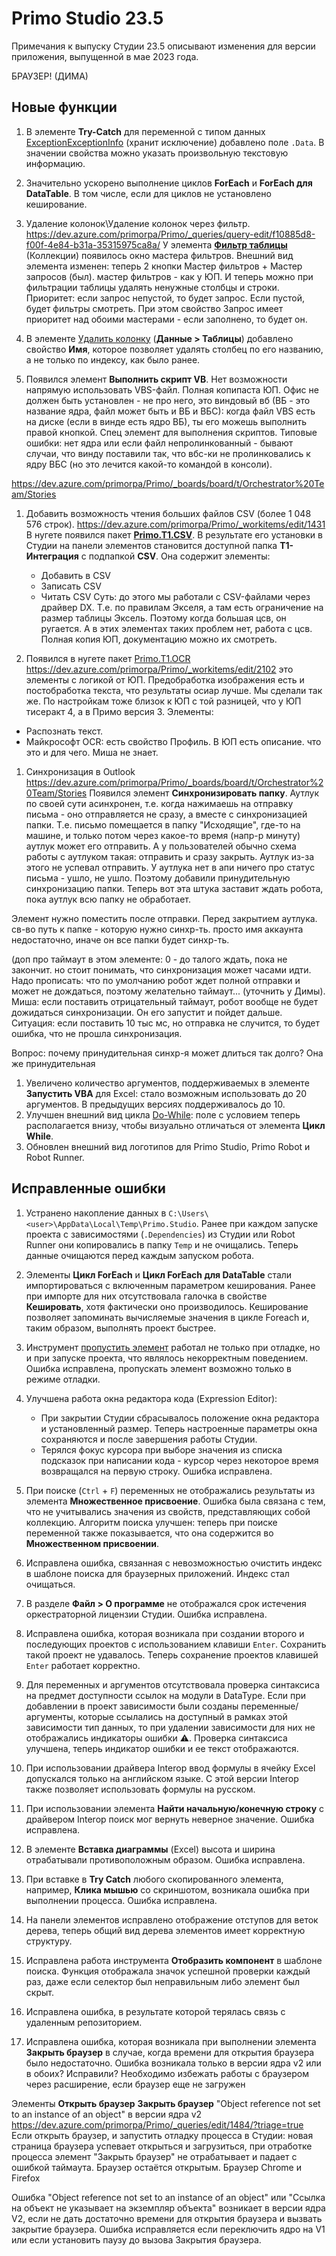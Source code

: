 # Primo Studio 23.5

Примечания к выпуску Студии 23.5 описывают изменения для версии приложения, выпущенной в мае 2023 года.


БРАУЗЕР! (ДИМА)


## Новые функции 
1. В элементе **Try-Catch** для переменной с типом данных [ExceptionExceptionInfo](https://docs.primo-rpa.ru/primo-rpa/g_elements/el_basic/els_logic/datatypes/executionexceptioninfo) (хранит исключение) добавлено поле `.Data`. В значении свойства можно указать произвольную текстовую информацию.
1. Значительно ускорено выполнение циклов **ForEach** и **ForEach для DataTable**. В том числе, если для циклов не установлено кеширование. 
1. Удаление колонок\Удаление колонок через фильтр. https://dev.azure.com/primorpa/Primo/_queries/query-edit/f10885d8-f00f-4e84-b31a-35315975ca8a/
У элемента [**Фильтр таблицы**](https://docs.primo-rpa.ru/primo-rpa/g_elements/el_basic/els_coll/el_coll_filtertable) (Коллекции) появилось окно мастера фильтров. Внешний вид элемента изменен: теперь 2 кнопки Мастер фильтров + Мастер запросов (был). мастер фильтров - как у ЮП. И теперь можно при фильтрации таблицы удалять ненужные столбцы и строки. 
Приоритет: если запрос непустой, то будет запрос. Если пустой, будет фильтры смотреть. При этом свойство Запрос имеет приоритет над обоими мастерами - если заполнено, то будет он.

1. В элементе [Удалить колонку](https://docs.primo-rpa.ru/primo-rpa/g_elements/el_basic/els_data/els_data_tables/deletecolumn) (**Данные > Таблицы**) добавлено свойство **Имя**, которое позволяет удалять столбец по его названию, а не только по индексу, как было ранее. 


1. Появился элемент **Выполнить скрипт VB**. Нет возможности напрямую использовать VBS-файл. Полная копипаста ЮП. Офис не должен быть установлен - не про него, это виндовый вб (ВБ - это название ядра, файл может быть и ВБ и ВБС): когда файл VBS есть на диске (если в винде есть ядро ВБ), ты его можешь выполнить правой кнопкой. Спец элемент для выполнения скриптов. 
Типовые ошибки: нет ядра или если файл непролинкованный - бывают случаи, что винду поставили так, что вбс-ки не пролинковались к ядру ВБС (но это лечится какой-то командой в консоли). 

https://dev.azure.com/primorpa/Primo/_boards/board/t/Orchestrator%20Team/Stories


1. Добавить возможность чтения больших файлов CSV (более 1 048 576 строк). https://dev.azure.com/primorpa/Primo/_workitems/edit/1431
В нугете появился пакет [**Primo.T1.CSV**](https://www.nuget.org/packages/Primo.T1.Csv). В результате его установки в Студии на панели элементов становится доступной папка **Т1-Интеграция** с подпапкой **CSV**. Она содержит элементы:
   * Добавить в CSV
   * Записать CSV
   * Читать CSV
Суть: до этого мы работали с CSV-файлами через драйвер DX. Т.е. по правилам Экселя, а там есть ограничение на размер таблицы Эксель. Поэтому когда большая цсв, он ругается. А в этих элементах таких проблем нет, работа с цсв. Полная копия ЮП, документацию можно их смотреть.

1. Появился в нугете пакет [Primo.T1.OCR](https://www.nuget.org/packages/Primo.T1.OCR) https://dev.azure.com/primorpa/Primo/_workitems/edit/2102
это элементы с логикой от ЮП. Предобработка изображения есть и постобработка текста, что результаты осиар лучше. Мы сделали так же. По настройкам тоже близок к ЮП с той разницей, что у ЮП тисеракт 4, а в Примо версия 3. 
Элементы:
- Распознать текст. 
- Майкрософт ОСR: есть свойство Профиль. В ЮП есть описание. что это и для чего. Миша не знает. 


1. Синхронизация в Outlook https://dev.azure.com/primorpa/Primo/_boards/board/t/Orchestrator%20Team/Stories
Появился элемент **Синхронизировать папку**. Аутлук по своей сути асинхронен, т.е. когда нажимаешь на отправку письма - оно отправляется не сразу, а вместе с синхронизацией папки. Т.е. письмо помещается в папку "Исходящие", где-то на машине, и только потом через какое-то время (напр-р минуту) аутлук может его отправить. А у пользователей обычно схема работы с аутлуком такая: отправить и сразу закрыть. Аутлук из-за этого не успевал отправить. У аутлука нет в апи ничего про статус письма - ушло, не ушло. Поэтому добавили принудительную синхронизацию папки. Теперь вот эта штука заставит ждать робота, пока аутлук всю папку не обработает. 

Элемент нужно поместить после отправки. Перед закрытием аутлука. 
св-во путь к папке - которую нужно синхр-ть. просто имя аккаунта недостаточно, иначе он все папки будет синхр-ть. 

(доп про таймаут в этом элементе: 0 - до талого ждать, пока не закончит. но стоит понимать, что синхронизация может часами идти. Надо прописать: что по умолчанию робот ждет полной отправки и может не дождаться, поэтому желательно таймаут... (уточнить у Димы). Миша: если поставить отрицательный таймаут, робот вообще не будет дожидаться синхронизации. Он его запустит и пойдет дальше. 
Ситуация: если поставить 10 тыс мс, но отправка не случится, то будет ошибка, что не прошла синхронизация. 

Вопрос: почему принудительная синхр-я может длиться так долго? Она же принудительная

1. Увеличено количество аргументов, поддерживаемых в элементе **Запустить VBA** для Excel: стало возможным использовать до 20 аргументов. В предыдущих версиях поддерживалось до 10.
1. Улучшен внешний вид цикла [Do-While](https://docs.primo-rpa.ru/primo-rpa/g_elements/el_basic/els_logic/el_logic_dowhile): поле с условием теперь располагается внизу, чтобы визуально отличаться от элемента **Цикл While**.
1. Обновлен внешний вид логотипов для Primo Studio, Primo Robot и Robot Runner.

## Исправленные ошибки
1. Устранено накопление данных в `C:\Users\<user>\AppData\Local\Temp\Primo.Studio`. Ранее при каждом запуске проекта с зависимостями (`.Dependencies`) из Студии или Robot Runner они копировались в папку `Temp` и не очищались. Теперь данные очищаются перед каждым запуском робота. 
1. Элементы **Цикл ForEach** и **Цикл ForEach для DataTable** стали импортироваться с включенным параметром кеширования. Ранее при импорте для них отсутствовала галочка в свойстве **Кешировать**, хотя фактически оно производилось. Кеширование позволяет запоминать вычисляемые значения в цикле Foreach и, таким образом, выполнять проект быстрее. 
1. Инструмент [пропустить элемент](https://docs.primo-rpa.ru/primo-rpa/primo-studio/process/debug#propusk-elementa) работал не только при отладке, но и при запуске проекта, что являлось некорректным поведением. Ошибка исправлена, пропускать элемент возможно только в режиме отладки.
1. Улучшена работа окна редактора кода (Expression Editor): 
   * При закрытии Студии сбрасывалось положение окна редактора и установленный размер. Теперь настроенные параметры окна сохраняются и после завершения работы Студии.
   * Терялся фокус курсора при выборе значения из списка подсказок при написании кода - курсор через некоторое время возвращался на первую строку. Ошибка исправлена.
1. При поиске (`Ctrl` + `F`) переменных не отображались результаты из элемента **Множественное присвоение**. Ошибка была связана с тем, что не учитывались значения из свойств, представляющих собой коллекцию. Алгоритм поиска улучшен: теперь при поиске переменной также показывается, что она содержится во **Множественном присвоении**.
1. Исправлена ошибка, связанная с невозможностью очистить индекс в шаблоне поиска для браузерных приложений. Индекс стал очищаться.
1. В разделе **Файл > О программе** не отображался срок истечения оркестраторной лицензии Студии. Ошибка исправлена.
1. Исправлена ошибка, которая возникала при создании второго и последующих проектов с использованием клавиши `Enter`. Сохранить такой проект не удавалось. Теперь сохранение проектов клавишей `Enter` работает корректно.
1. Для переменных и аргументов отсутствовала проверка синтаксиса на предмет доступности ссылок на модули в DataType. Если при добавлении в проект зависимости были созданы переменные/аргументы, которые ссылались на доступный в рамках этой зависимости тип данных, то при удалении зависимости для них не отображались индикаторы ошибки :warning:. Проверка синтаксиса улучшена, теперь индикатор ошибки и ее текст отображаются.
1. При использовании драйвера Interop ввод формулы в ячейку Excel допускался только на английском языке. С этой версии Interop также позволяет использовать формулы на русском.
1. При использовании элемента **Найти начальную/конечную строку** с драйвером Interop поиск мог вернуть неверное значение. Ошибка исправлена.
1. В элементе **Вставка диаграммы** (Excel) высота и ширина отрабатывали противоположным образом. Ошибка исправлена.
1. При вставке в **Try Catch** любого скопированного элемента, например, **Клика мышью** со скриншотом, возникала ошибка при выполнении процесса. Ошибка исправлена.
1. На панели элементов исправлено отображение отступов для веток дерева, теперь общий вид дерева элементов имеет корректную структуру.
1. Исправлена работа инструмента **Отобразить компонент** в шаблоне поиска. Функция отображала значок успешной проверки каждый раз, даже если селектор был неправильным либо элемент был скрыт.
1. Исправлена ошибка, в результате которой терялась связь с удаленным репозиторием. 

1. Исправлена ошибка, которая возникала при выполнении элемента **Закрыть браузер** в случае, когда времени для открытия браузера было недостаточно. Ошибка возникала только в версии ядра v2 или в обоих? Исправили? Необходимо избежать работы с браузером через расширение, если браузер еще не загружен

Элементы **Открыть браузер** **Закрыть браузер** "Object reference not set to an instance of an object" в версии ядра v2 https://dev.azure.com/primorpa/Primo/_queries/edit/1484/?triage=true
Если открыть браузер, и запустить отладку процесса в Студии: новая страница браузера успевает открыться и загрузиться, при отработке процесса элемент "Закрыть браузер" не отрабатывает и падает с ошибкой таймаута. Браузер остаётся открытым.
Браузер Chrome и  Firefox

Ошибка  "Object reference not set to an instance of an object" или "Ссылка на объект не указывает на экземпляр объекта" возникает в версии ядра V2, если не дать достаточно времени для открытия браузера и вызвать закрытие браузера.
Ошибка исправляется если переключить ядро на V1 или если установить паузу до вызова Закрытия браузера.





